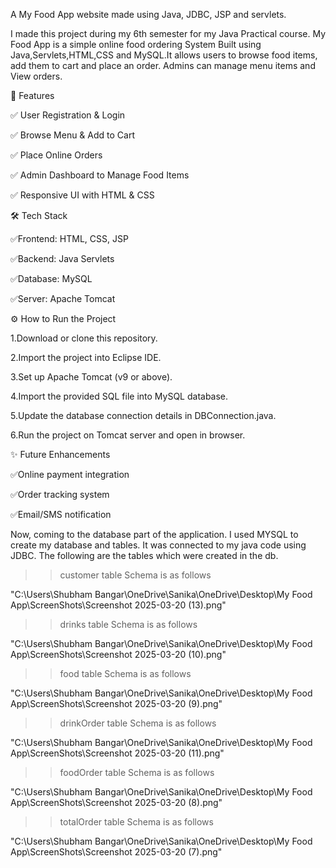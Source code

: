 A My Food App website made using Java, JDBC, JSP and servlets.

I made this project during my 6th semester for my Java Practical course. My Food App is a simple online food ordering System Built using Java,Servlets,HTML,CSS and MySQL.It allows users to browse food items, add them to cart and place an order. Admins can manage menu items and View orders.

🚀 Features

✅ User Registration & Login

✅ Browse Menu & Add to Cart

✅ Place Online Orders

✅ Admin Dashboard to Manage Food Items

✅ Responsive UI with HTML & CSS

🛠️ Tech Stack

✅Frontend: HTML, CSS, JSP

✅Backend: Java Servlets

✅Database: MySQL

✅Server: Apache Tomcat

⚙️ How to Run the Project

1.Download or clone this repository.

2.Import the project into Eclipse IDE.

3.Set up Apache Tomcat (v9 or above).

4.Import the provided SQL file into MySQL database.

5.Update the database connection details in DBConnection.java.

6.Run the project on Tomcat server and open in browser.

✨ Future Enhancements

✅Online payment integration

✅Order tracking system

✅Email/SMS notification

Now, coming to the database part of the application. I used MYSQL to create my database and tables. It was connected to my java code using JDBC.
The following are the tables which were created in the db.

>> customer table
Schema is as follows

"C:\Users\Shubham Bangar\OneDrive\Sanika\OneDrive\Desktop\My Food App\ScreenShots\Screenshot 2025-03-20 (13).png"

>> drinks table
Schema is as follows

"C:\Users\Shubham Bangar\OneDrive\Sanika\OneDrive\Desktop\My Food App\ScreenShots\Screenshot 2025-03-20 (10).png"

>> food table
Schema is as follows

"C:\Users\Shubham Bangar\OneDrive\Sanika\OneDrive\Desktop\My Food App\ScreenShots\Screenshot 2025-03-20 (9).png"

>> drinkOrder table
Schema is as follows

"C:\Users\Shubham Bangar\OneDrive\Sanika\OneDrive\Desktop\My Food App\ScreenShots\Screenshot 2025-03-20 (11).png"

>> foodOrder table
Schema is as follows

"C:\Users\Shubham Bangar\OneDrive\Sanika\OneDrive\Desktop\My Food App\ScreenShots\Screenshot 2025-03-20 (8).png"

>> totalOrder table
Schema is as follows

"C:\Users\Shubham Bangar\OneDrive\Sanika\OneDrive\Desktop\My Food App\ScreenShots\Screenshot 2025-03-20 (7).png"






